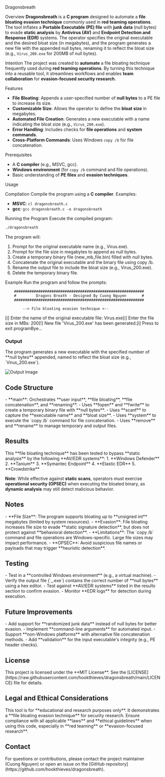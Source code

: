 Dragonsbreath

Overview
**Dragonsbreath** is a **C program** designed to automate a **file bloating evasion technique** commonly used in **red teaming operations**. The tool inflates a **Portable Executable (PE) file** with **junk data** (null bytes) to evade **static analysis** by **Antivirus (AV)** and **Endpoint Detection and Response (EDR)** systems. The operator specifies the original executable and the desired bloat size (in megabytes), and the program generates a new file with the appended null bytes, renaming it to reflect the bloat size (e.g., `Virus_200.exe` for 200MB of null bytes).

Intention
The project was created to **automate** a file bloating technique frequently used during **red teaming operations**. By turning this technique into a reusable tool, it streamlines workflows and enables **team collaboration** for **evasion-focused security research**.

Features
- **File Bloating**: Appends a user-specified number of **null bytes** to a PE file to increase its size.
- **Customizable Size**: Allows the operator to define the **bloat size** in megabytes.
- **Automated File Creation**: Generates a new executable with a name indicating the bloat size (e.g., `Virus_200.exe`).
- **Error Handling**: Includes checks for **file operations** and **system commands**.
- **Cross-Platform Commands**: Uses Windows `copy /b` for file concatenation.

Prerequisites
- A **C compiler** (e.g., MSVC, gcc).
- **Windows environment** (for `copy /b` command and file operations).
- Basic understanding of **PE files** and **evasion techniques**.

Usage

Compilation
Compile the program using a **C compiler**. Examples:
- **MSVC**: `cl dragonsbreath.c`
- **gcc**: `gcc dragonsbreath.c -o dragonsbreath`

Running the Program
Execute the compiled program:
```bash
./dragonsbreath
```

The program will:

1. Prompt for the original executable name (e.g., Virus.exe).
2. Prompt for the file size in megabytes to append as null bytes.
3. Create a temporary binary file (new_mb_file.bin) filled with null bytes.
4. Concatenate the original executable and the binary file using copy /b.
5. Rename the output file to include the bloat size (e.g., Virus_200.exe).
6. Delete the temporary binary file.

Example
Run the program and follow the prompts:

        ###########################################################
        #         Dragons Breath - Designed By Cuong Nguyen       #
        ###########################################################

            --> File bloating evasion technique <--

[i] Enter the name of the original executable file: Virus.exe[i] Enter the file size in MBs: 200[!] New file 'Virus_200.exe' has been generated.[i] Press  to exit programBye...

<h3>Output</h3>
The program generates a new executable with the specified number of **null bytes** appended, named to reflect the bloat size (e.g., `Virus_200.exe`).

![Output Image](https://github.com/hookthieves/dragonsbreath/assets/46670348/17568326-8e27-4155-83e8-296f851b1d24)

<h2>Code Structure</h2>
- **main**: Orchestrates **user input**, **file bloating**, **file concatenation**, and **renaming**.
- Uses **fopen** and **fwrite** to create a temporary binary file with **null bytes**.
- Uses **scanf** to capture the **executable name** and **bloat size**.
- Uses **system** to execute the `copy /b` command for file concatenation.
- Uses **remove** and **rename** to manage temporary and output files.

<h2>Results</h2>
This **file bloating technique** has been tested to bypass **static analysis** by the following **AV/EDR systems**:
1. **Windows Defender**
2. **Tanium**
3. **Symantec Endpoint**
4. **Elastic EDR**
5. **Crowdstrike**

**Note**: While effective against **static scans**, operators must exercise **operational security (OPSEC)** when executing the bloated binary, as **dynamic analysis** may still detect malicious behavior.

<h2>Notes</h2>
- **File Size**: The program supports bloating up to **unsigned int** megabytes (limited by system resources).
- **Evasion**: File bloating increases file size to evade **static signature detection**, but does not protect against **behavioral detection**.
- **Limitations**: The `copy /b` command and file operations are Windows-specific. Large file sizes may impact performance.
- **OPSEC**: Avoid suspicious file names or payloads that may trigger **heuristic detection**.

<h2>Testing</h2>
- Test in a **controlled Windows environment** (e.g., a virtual machine).
- Verify the output file (`<original>_<size>.exe`) contains the correct number of **null bytes** using a hex editor.
- Test against **AV/EDR systems** listed in the results section to confirm evasion.
- Monitor **EDR logs** for detection during execution.

<h2>Future Improvements</h2>
- Add support for **randomized junk data** instead of null bytes for better evasion.
- Implement **command-line arguments** for automated input.
- Support **non-Windows platforms** with alternative file concatenation methods.
- Add **validation** for the input executable's integrity (e.g., PE header checks).

<h2>License</h2>
This project is licensed under the **MIT License**. See the [LICENSE](https://raw.githubusercontent.com/hookthieves/dragonsbreath/main/LICENCE) file for details.

<h2>Legal and Ethical Considerations</h2>
This tool is for **educational and research purposes only**. It demonstrates a **file bloating evasion technique** for security research. Ensure compliance with all applicable **laws** and **ethical guidelines** when using this code, especially in **red teaming** or **evasion-focused research**.

<h2>Contact</h2>
For questions or contributions, please contact the project maintainer (Cuong Nguyen) or open an issue on the [GitHub repository](https://github.com/hookthieves/dragonsbreath).

